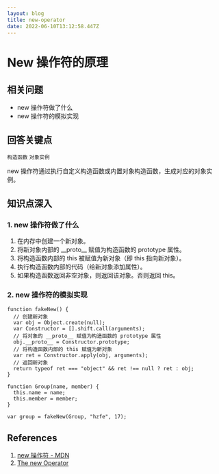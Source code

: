```yaml
---
layout: blog
title: new-operator
date: 2022-06-10T13:12:58.447Z
---
```

# New 操作符的原理

## 相关问题[​](http://febook.hzfe.org/awesome-interview/book2/js-new#%E7%9B%B8%E5%85%B3%E9%97%AE%E9%A2%98 "Direct link to heading")

* new 操作符做了什么
* new 操作符的模拟实现

## 回答关键点[​](http://febook.hzfe.org/awesome-interview/book2/js-new#%E5%9B%9E%E7%AD%94%E5%85%B3%E9%94%AE%E7%82%B9 "Direct link to heading")

`构造函数` `对象实例`

new 操作符通过执行自定义构造函数或内置对象构造函数，生成对应的对象实例。

## 知识点深入[​](http://febook.hzfe.org/awesome-interview/book2/js-new#%E7%9F%A5%E8%AF%86%E7%82%B9%E6%B7%B1%E5%85%A5 "Direct link to heading")

### 1. new 操作符做了什么[​](http://febook.hzfe.org/awesome-interview/book2/js-new#1-new-%E6%93%8D%E4%BD%9C%E7%AC%A6%E5%81%9A%E4%BA%86%E4%BB%80%E4%B9%88 "Direct link to heading")

1. 在内存中创建一个新对象。
2. 将新对象内部的 \_\_proto\_\_ 赋值为构造函数的 prototype 属性。
3. 将构造函数内部的 this 被赋值为新对象（即 this 指向新对象）。
4. 执行构造函数内部的代码（给新对象添加属性）。
5. 如果构造函数返回非空对象，则返回该对象。否则返回 this。

### 2. new 操作符的模拟实现[​](http://febook.hzfe.org/awesome-interview/book2/js-new#2-new-%E6%93%8D%E4%BD%9C%E7%AC%A6%E7%9A%84%E6%A8%A1%E6%8B%9F%E5%AE%9E%E7%8E%B0 "Direct link to heading")

```
function fakeNew() {
  // 创建新对象
  var obj = Object.create(null);
  var Constructor = [].shift.call(arguments);
  // 将对象的 __proto__ 赋值为构造函数的 prototype 属性
  obj.__proto__ = Constructor.prototype;
  // 将构造函数内部的 this 赋值为新对象
  var ret = Constructor.apply(obj, arguments);
  // 返回新对象
  return typeof ret === "object" && ret !== null ? ret : obj;
}

function Group(name, member) {
  this.name = name;
  this.member = member;
}

var group = fakeNew(Group, "hzfe", 17);
```

## References[​](http://febook.hzfe.org/awesome-interview/book2/js-new#%E5%8F%82%E8%80%83%E8%B5%84%E6%96%99 "Direct link to heading")

1. [new 操作符 - MDN](https://developer.mozilla.org/zh-CN/docs/Web/JavaScript/Reference/Operators/new)
2. [The new Operator](https://262.ecma-international.org/5.1/#sec-11.2.2)